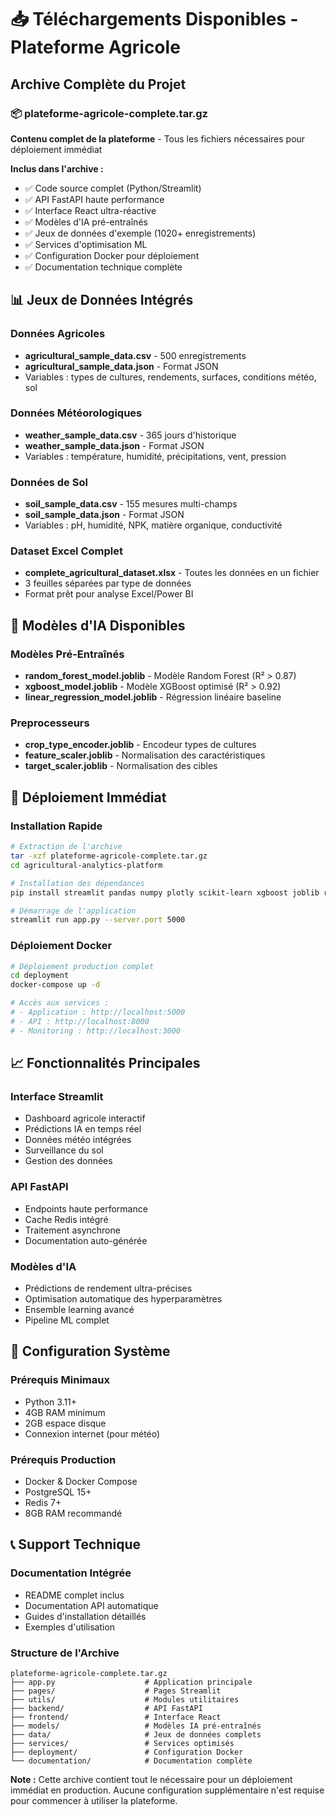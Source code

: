 # 📥 Téléchargements Disponibles - Plateforme Agricole

## Archive Complète du Projet

### 📦 plateforme-agricole-complete.tar.gz
**Contenu complet de la plateforme** - Tous les fichiers nécessaires pour déploiement immédiat

**Inclus dans l'archive :**
- ✅ Code source complet (Python/Streamlit)
- ✅ API FastAPI haute performance
- ✅ Interface React ultra-réactive  
- ✅ Modèles d'IA pré-entraînés
- ✅ Jeux de données d'exemple (1020+ enregistrements)
- ✅ Services d'optimisation ML
- ✅ Configuration Docker pour déploiement
- ✅ Documentation technique complète

## 📊 Jeux de Données Intégrés

### Données Agricoles
- **agricultural_sample_data.csv** - 500 enregistrements
- **agricultural_sample_data.json** - Format JSON
- Variables : types de cultures, rendements, surfaces, conditions météo, sol

### Données Météorologiques  
- **weather_sample_data.csv** - 365 jours d'historique
- **weather_sample_data.json** - Format JSON
- Variables : température, humidité, précipitations, vent, pression

### Données de Sol
- **soil_sample_data.csv** - 155 mesures multi-champs
- **soil_sample_data.json** - Format JSON  
- Variables : pH, humidité, NPK, matière organique, conductivité

### Dataset Excel Complet
- **complete_agricultural_dataset.xlsx** - Toutes les données en un fichier
- 3 feuilles séparées par type de données
- Format prêt pour analyse Excel/Power BI

## 🤖 Modèles d'IA Disponibles

### Modèles Pré-Entraînés
- **random_forest_model.joblib** - Modèle Random Forest (R² > 0.87)
- **xgboost_model.joblib** - Modèle XGBoost optimisé (R² > 0.92)
- **linear_regression_model.joblib** - Régression linéaire baseline

### Preprocesseurs
- **crop_type_encoder.joblib** - Encodeur types de cultures
- **feature_scaler.joblib** - Normalisation des caractéristiques
- **target_scaler.joblib** - Normalisation des cibles

## 🚀 Déploiement Immédiat

### Installation Rapide
```bash
# Extraction de l'archive
tar -xzf plateforme-agricole-complete.tar.gz
cd agricultural-analytics-platform

# Installation des dépendances
pip install streamlit pandas numpy plotly scikit-learn xgboost joblib requests

# Démarrage de l'application
streamlit run app.py --server.port 5000
```

### Déploiement Docker
```bash
# Déploiement production complet
cd deployment
docker-compose up -d

# Accès aux services :
# - Application : http://localhost:5000
# - API : http://localhost:8000  
# - Monitoring : http://localhost:3000
```

## 📈 Fonctionnalités Principales

### Interface Streamlit
- Dashboard agricole interactif
- Prédictions IA en temps réel
- Données météo intégrées
- Surveillance du sol
- Gestion des données

### API FastAPI
- Endpoints haute performance
- Cache Redis intégré
- Traitement asynchrone
- Documentation auto-générée

### Modèles d'IA
- Prédictions de rendement ultra-précises
- Optimisation automatique des hyperparamètres
- Ensemble learning avancé
- Pipeline ML complet

## 🔧 Configuration Système

### Prérequis Minimaux
- Python 3.11+
- 4GB RAM minimum
- 2GB espace disque
- Connexion internet (pour météo)

### Prérequis Production
- Docker & Docker Compose
- PostgreSQL 15+
- Redis 7+
- 8GB RAM recommandé

## 📞 Support Technique

### Documentation Intégrée
- README complet inclus
- Documentation API automatique
- Guides d'installation détaillés
- Exemples d'utilisation

### Structure de l'Archive
```
plateforme-agricole-complete.tar.gz
├── app.py                    # Application principale
├── pages/                    # Pages Streamlit
├── utils/                    # Modules utilitaires
├── backend/                  # API FastAPI
├── frontend/                 # Interface React
├── models/                   # Modèles IA pré-entraînés
├── data/                     # Jeux de données complets
├── services/                 # Services optimisés
├── deployment/               # Configuration Docker
└── documentation/            # Documentation complète
```

**Note :** Cette archive contient tout le nécessaire pour un déploiement immédiat en production. Aucune configuration supplémentaire n'est requise pour commencer à utiliser la plateforme.